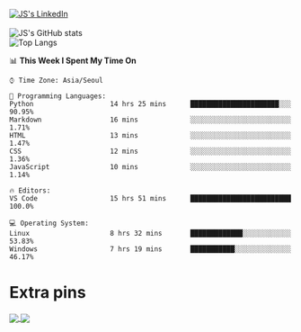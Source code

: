 
[![JS's LinkedIn](https://img.shields.io/badge/LinkedIn-blue?style=for-the-badge&logo=linkedin)](https://www.linkedin.com/in/jaeseung-lee-5a2a32139/) <br><br>
![JS's GitHub stats](https://github-readme-stats-tkxkd0159.vercel.app/api?username=tkxkd0159&hide=contribs,prs,stars,issues&show_icons=true&theme=react&include_all_commits=true)  
![Top Langs](https://github-readme-stats-tkxkd0159.vercel.app/api/top-langs/?username=tkxkd0159&layout=compact&hide=jupyter%20notebook&langs_count=10)  

<!--START_SECTION:waka-->
📊 **This Week I Spent My Time On** 

```text
⌚︎ Time Zone: Asia/Seoul

💬 Programming Languages: 
Python                   14 hrs 25 mins      ██████████████████████░░░   90.95% 
Markdown                 16 mins             ░░░░░░░░░░░░░░░░░░░░░░░░░   1.71% 
HTML                     13 mins             ░░░░░░░░░░░░░░░░░░░░░░░░░   1.47% 
CSS                      12 mins             ░░░░░░░░░░░░░░░░░░░░░░░░░   1.36% 
JavaScript               10 mins             ░░░░░░░░░░░░░░░░░░░░░░░░░   1.14%

🔥 Editors: 
VS Code                  15 hrs 51 mins      █████████████████████████   100.0%

💻 Operating System: 
Linux                    8 hrs 32 mins       █████████████░░░░░░░░░░░░   53.83% 
Windows                  7 hrs 19 mins       ███████████░░░░░░░░░░░░░░   46.17%

```


<!--END_SECTION:waka-->
# Extra pins
<a href="https://github.com/tkxkd0159/TIL_CPP">
  <img align="center" src="https://github-readme-stats-tkxkd0159.vercel.app/api/pin/?username=tkxkd0159&repo=TIL_CPP&theme=react" />
</a>
<a href="https://github.com/tkxkd0159/dsalgo">
  <img align="center" src="https://github-readme-stats-tkxkd0159.vercel.app/api/pin/?username=tkxkd0159&repo=dsalgo&theme=react" />
</a>

<!---
- 🔭 I’m currently working on ...
- 🌱 I’m currently learning blockchain and distributed network
- 👯 I’m looking to collaborate on ...
- 🤔 I’m looking for help with ...
- 💬 Ask me about ...
- 📫 How to reach me: ...
- 😄 Pronouns: ...
- ⚡ Fun fact: ...
-->
